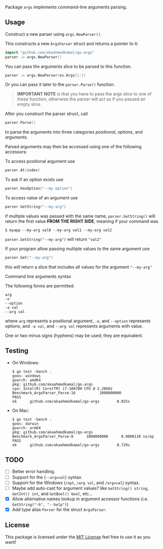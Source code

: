 Package `args` implements command-line arguments parsing.

## Usage

Construct a new parser using `args.NewParser()`.

This constructs a new `ArgsParser` struct and returns a pointer to it:

```go
import "github.com/akaahmedkamal/go-args"
parser := args.NewParser()
```

You can pass the arguments slice to be parsed to this function.

```go
parser := args.NewParser(os.Args[1:])
```

Or you can pass it later to the `parser.Parse()` function.

> **IMPORTANT NOTE** is that you have to pass the args slice to one of these
> function, otherwise the parser will act as if you passed an empty slice.

After you construct the parser struct, call

```go
parser.Parse()
```

to parse the arguments into three categories _positional_, _options_,
and _arguments_.

Parsed arguments may then be accessed using one of the following accessors:

To access positional argument use

```go
parser.At(index)
```

To ask if an option exists use

```go
parser.HasOption("--my-option")
```

To access value of an argument use

```go
parser.GetString("--my-arg")
```

if multiple values was passed with the same name, `parser.GetString()`
will return the first value **FROM THE RIGHT SIDE**,
meaning if your command was

```console
$ myapp --my-arg val0 --my-arg val1 --my-arg val2
```

`parser.GetString("--my-arg")` will return `"val2"`

If your program allow passing multiple values to the same argument use

```go
parser.Get("--my-arg")
```

this will return a slice that includes all values for the argument `"--my-arg"`

Command line arguments syntax

The following forms are permitted:

    arg
    -o
    --option
    -a val
    --arg val

where `arg` represents a positional argument,
`-o`, and `--option` represents options,
and `-a val`, and `--arg val` represents arguments with value.

One or two minus signs (hyphens) may be used; they are equivalent.

## Testing

- On Windows:

  ```console
  $ go test -bench .
  goos: windows
  goarch: amd64
  pkg: github.com/akaahmedkamal/go-args
  cpu: Intel(R) Core(TM) i7-10870H CPU @ 2.20GHz
  Benchmark_ArgsParser_Parse-16           1000000000
  PASS
  ok      github.com/akaahmedkamal/go-args        0.025s
  ```

- On Mac:

  ```console
  $ go test -bench .
  goos: darwin
  goarch: arm64
  pkg: github.com/akaahmedkamal/go-args
  Benchmark_ArgsParser_Parse-8      1000000000      0.0000110 ns/op
  PASS
  ok      github.com/akaahmedkamal/go-args        0.729s
  ```

## TODO

- [ ] Better error handling.
- [ ] Support for the (`--arg=val`) syntax.
- [ ] Support for the Windows (`/opt`, `/arg val`, and `/arg=val`) syntax.
- [ ] Maybe add auto-cast for argument values? like `GetString() string`, `GetInt() int`, and `GetBool() bool`, etc...
- [x] Allow alternative names lookup in argument accessor functions (i.e. `GetString("-h", "--help")`)
- [x] Add type alias `Parser` for the struct `ArgsParser`.

## License

This package is licensed under the [MIT License][license] feel free to use it as you want!

[license]: https://github.com/akaahmedkamal/go-args/blob/main/LICENSE
